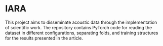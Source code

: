 # IARA
This project aims to disseminate acoustic data through the implementation of scientific work. The repository contains PyTorch code for reading the dataset in different configurations, separating folds, and training structures for the results presented in the article.
